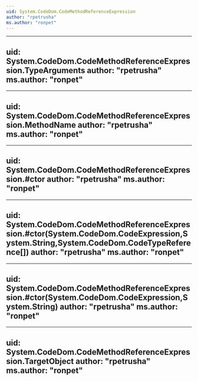 ```yaml
---
uid: System.CodeDom.CodeMethodReferenceExpression
author: "rpetrusha"
ms.author: "ronpet"
---
```


---
uid: System.CodeDom.CodeMethodReferenceExpression.TypeArguments
author: "rpetrusha"
ms.author: "ronpet"
---

---
uid: System.CodeDom.CodeMethodReferenceExpression.MethodName
author: "rpetrusha"
ms.author: "ronpet"
---

---
uid: System.CodeDom.CodeMethodReferenceExpression.#ctor
author: "rpetrusha"
ms.author: "ronpet"
---

---
uid: System.CodeDom.CodeMethodReferenceExpression.#ctor(System.CodeDom.CodeExpression,System.String,System.CodeDom.CodeTypeReference[])
author: "rpetrusha"
ms.author: "ronpet"
---

---
uid: System.CodeDom.CodeMethodReferenceExpression.#ctor(System.CodeDom.CodeExpression,System.String)
author: "rpetrusha"
ms.author: "ronpet"
---

---
uid: System.CodeDom.CodeMethodReferenceExpression.TargetObject
author: "rpetrusha"
ms.author: "ronpet"
---
